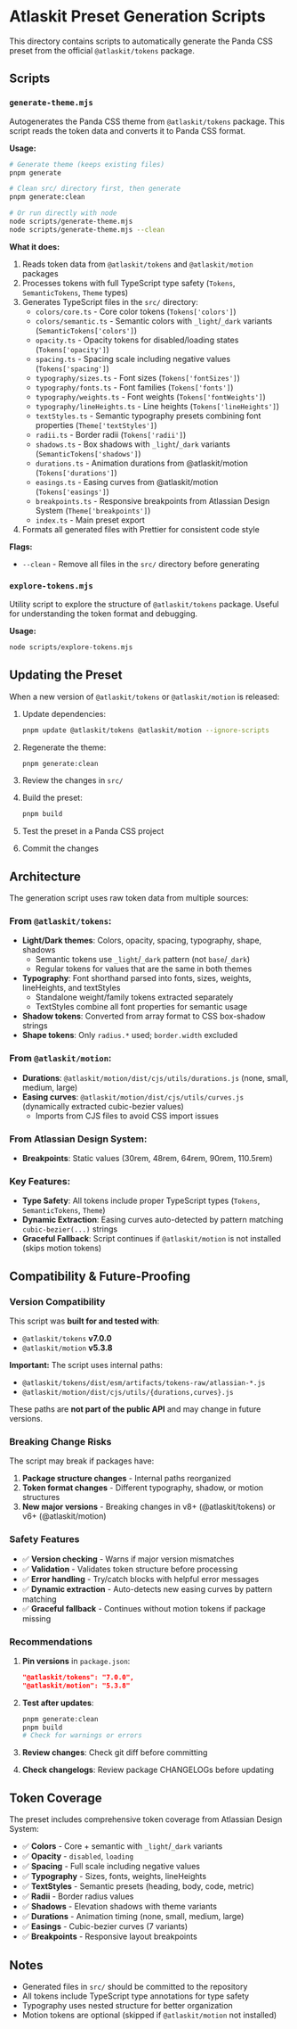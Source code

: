 # Atlaskit Preset Generation Scripts

This directory contains scripts to automatically generate the Panda CSS preset from the official `@atlaskit/tokens`
package.

## Scripts

### `generate-theme.mjs`

Autogenerates the Panda CSS theme from `@atlaskit/tokens` package. This script reads the token data and converts it to
Panda CSS format.

**Usage:**

```bash
# Generate theme (keeps existing files)
pnpm generate

# Clean src/ directory first, then generate
pnpm generate:clean

# Or run directly with node
node scripts/generate-theme.mjs
node scripts/generate-theme.mjs --clean
```

**What it does:**

1. Reads token data from `@atlaskit/tokens` and `@atlaskit/motion` packages
2. Processes tokens with full TypeScript type safety (`Tokens`, `SemanticTokens`, `Theme` types)
3. Generates TypeScript files in the `src/` directory:
   - `colors/core.ts` - Core color tokens (`Tokens['colors']`)
   - `colors/semantic.ts` - Semantic colors with `_light`/`_dark` variants (`SemanticTokens['colors']`)
   - `opacity.ts` - Opacity tokens for disabled/loading states (`Tokens['opacity']`)
   - `spacing.ts` - Spacing scale including negative values (`Tokens['spacing']`)
   - `typography/sizes.ts` - Font sizes (`Tokens['fontSizes']`)
   - `typography/fonts.ts` - Font families (`Tokens['fonts']`)
   - `typography/weights.ts` - Font weights (`Tokens['fontWeights']`)
   - `typography/lineHeights.ts` - Line heights (`Tokens['lineHeights']`)
   - `textStyles.ts` - Semantic typography presets combining font properties (`Theme['textStyles']`)
   - `radii.ts` - Border radii (`Tokens['radii']`)
   - `shadows.ts` - Box shadows with `_light`/`_dark` variants (`SemanticTokens['shadows']`)
   - `durations.ts` - Animation durations from @atlaskit/motion (`Tokens['durations']`)
   - `easings.ts` - Easing curves from @atlaskit/motion (`Tokens['easings']`)
   - `breakpoints.ts` - Responsive breakpoints from Atlassian Design System (`Theme['breakpoints']`)
   - `index.ts` - Main preset export
4. Formats all generated files with Prettier for consistent code style

**Flags:**

- `--clean` - Remove all files in the `src/` directory before generating

### `explore-tokens.mjs`

Utility script to explore the structure of `@atlaskit/tokens` package. Useful for understanding the token format and
debugging.

**Usage:**

```bash
node scripts/explore-tokens.mjs
```

## Updating the Preset

When a new version of `@atlaskit/tokens` or `@atlaskit/motion` is released:

1. Update dependencies:

   ```bash
   pnpm update @atlaskit/tokens @atlaskit/motion --ignore-scripts
   ```

2. Regenerate the theme:

   ```bash
   pnpm generate:clean
   ```

3. Review the changes in `src/`

4. Build the preset:

   ```bash
   pnpm build
   ```

5. Test the preset in a Panda CSS project

6. Commit the changes

## Architecture

The generation script uses raw token data from multiple sources:

### From `@atlaskit/tokens`:

- **Light/Dark themes**: Colors, opacity, spacing, typography, shape, shadows
  - Semantic tokens use `_light`/`_dark` pattern (not `base`/`_dark`)
  - Regular tokens for values that are the same in both themes
- **Typography**: Font shorthand parsed into fonts, sizes, weights, lineHeights, and textStyles
  - Standalone weight/family tokens extracted separately
  - TextStyles combine all font properties for semantic usage
- **Shadow tokens**: Converted from array format to CSS box-shadow strings
- **Shape tokens**: Only `radius.*` used; `border.width` excluded

### From `@atlaskit/motion`:

- **Durations**: `@atlaskit/motion/dist/cjs/utils/durations.js` (none, small, medium, large)
- **Easing curves**: `@atlaskit/motion/dist/cjs/utils/curves.js` (dynamically extracted cubic-bezier values)
  - Imports from CJS files to avoid CSS import issues

### From Atlassian Design System:

- **Breakpoints**: Static values (30rem, 48rem, 64rem, 90rem, 110.5rem)

### Key Features:

- **Type Safety**: All tokens include proper TypeScript types (`Tokens`, `SemanticTokens`, `Theme`)
- **Dynamic Extraction**: Easing curves auto-detected by pattern matching `cubic-bezier(...)` strings
- **Graceful Fallback**: Script continues if `@atlaskit/motion` is not installed (skips motion tokens)

## Compatibility & Future-Proofing

### Version Compatibility

This script was **built for and tested with**:

- `@atlaskit/tokens` **v7.0.0**
- `@atlaskit/motion` **v5.3.8**

**Important:** The script uses internal paths:

- `@atlaskit/tokens/dist/esm/artifacts/tokens-raw/atlassian-*.js`
- `@atlaskit/motion/dist/cjs/utils/{durations,curves}.js`

These paths are **not part of the public API** and may change in future versions.

### Breaking Change Risks

The script may break if packages have:

1. **Package structure changes** - Internal paths reorganized
2. **Token format changes** - Different typography, shadow, or motion structures
3. **New major versions** - Breaking changes in v8+ (@atlaskit/tokens) or v6+ (@atlaskit/motion)

### Safety Features

- ✅ **Version checking** - Warns if major version mismatches
- ✅ **Validation** - Validates token structure before processing
- ✅ **Error handling** - Try/catch blocks with helpful error messages
- ✅ **Dynamic extraction** - Auto-detects new easing curves by pattern matching
- ✅ **Graceful fallback** - Continues without motion tokens if package missing

### Recommendations

1. **Pin versions** in `package.json`:

   ```json
   "@atlaskit/tokens": "7.0.0",
   "@atlaskit/motion": "5.3.8"
   ```

2. **Test after updates**:

   ```bash
   pnpm generate:clean
   pnpm build
   # Check for warnings or errors
   ```

3. **Review changes**: Check git diff before committing

4. **Check changelogs**: Review package CHANGELOGs before updating

## Token Coverage

The preset includes comprehensive token coverage from Atlassian Design System:

- ✅ **Colors** - Core + semantic with `_light`/`_dark` variants
- ✅ **Opacity** - `disabled`, `loading`
- ✅ **Spacing** - Full scale including negative values
- ✅ **Typography** - Sizes, fonts, weights, lineHeights
- ✅ **TextStyles** - Semantic presets (heading, body, code, metric)
- ✅ **Radii** - Border radius values
- ✅ **Shadows** - Elevation shadows with theme variants
- ✅ **Durations** - Animation timing (none, small, medium, large)
- ✅ **Easings** - Cubic-bezier curves (7 variants)
- ✅ **Breakpoints** - Responsive layout breakpoints

## Notes

- Generated files in `src/` should be committed to the repository
- All tokens include TypeScript type annotations for type safety
- Typography uses nested structure for better organization
- Motion tokens are optional (skipped if `@atlaskit/motion` not installed)
